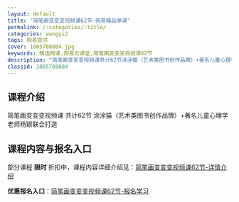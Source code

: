 ```yaml
---
layout: default
title: '简笔画变变变视频课62节-网易精品单课'
permalink: /:categories/:title/
categories: wangyi2
tags: 网易提供
cover: 1005788004.jpg
keywords: 精选网课,网易云课堂,简笔画变变变视频课62节
description: "简笔画变变变视频课共计62节涂涂猫（艺术类图书创作品牌）+著名儿童心理学老师杨颖联合打造简笔画变变变视频课62节"
classid: 1005788004
---
```


## 课程介绍

简笔画变变变视频课 共计62节
涂涂猫（艺术类图书创作品牌）+著名儿童心理学老师杨颖联合打造

## 课程内容与报名入口

部分课程 **限时** 折扣中，课程内容详细介绍见：[简笔画变变变视频课62节-详情介绍](https://study.163.com/course/introduction/1005788004.htm?share=1&shareId=1025206652&utm_campaign=share&utm_medium=iphoneShare&utm_source=&utm_u=1025206652)

**优惠报名入口**：[简笔画变变变视频课62节-报名学习](https://study.163.com/course/introduction/1005788004.htm?share=1&shareId=1025206652&utm_campaign=share&utm_medium=iphoneShare&utm_source=&utm_u=1025206652)

